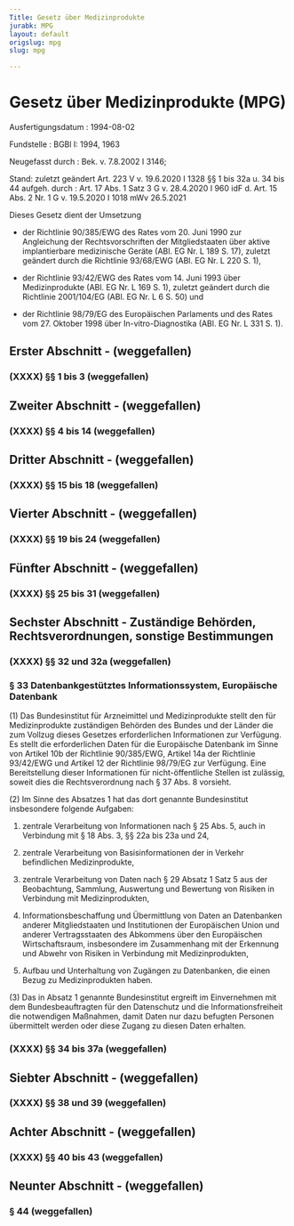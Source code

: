 ```yaml
---
Title: Gesetz über Medizinprodukte
jurabk: MPG
layout: default
origslug: mpg
slug: mpg

---
```


# Gesetz über Medizinprodukte (MPG)

Ausfertigungsdatum
:   1994-08-02

Fundstelle
:   BGBl I: 1994, 1963

Neugefasst durch
:   Bek. v. 7.8.2002 I 3146;

Stand: zuletzt geändert Art. 223 V v. 19.6.2020 I 1328
§§ 1 bis 32a u. 34 bis 44 aufgeh. durch
:   Art. 17 Abs. 1 Satz 3 G v. 28.4.2020 I 960 idF d. Art. 15 Abs. 2 Nr. 1 G v. 19.5.2020 I 1018 mWv 26.5.2021

Dieses Gesetz dient der Umsetzung

-   der Richtlinie 90/385/EWG des Rates vom 20. Juni 1990 zur Angleichung der Rechtsvorschriften der Mitgliedstaaten über aktive implantierbare medizinische Geräte (ABl. EG Nr. L 189 S. 17), zuletzt geändert durch die Richtlinie 93/68/EWG (ABl. EG Nr. L 220 S. 1),


-   der Richtlinie 93/42/EWG des Rates vom 14. Juni 1993 über Medizinprodukte (ABl. EG Nr. L 169 S. 1), zuletzt geändert durch die Richtlinie 2001/104/EG (ABl. EG Nr. L 6 S. 50) und


-   der Richtlinie 98/79/EG des Europäischen Parlaments und des Rates vom 27. Oktober 1998 über In-vitro-Diagnostika (ABl. EG Nr. L 331 S. 1).





## Erster Abschnitt - (weggefallen)



### (XXXX) §§ 1 bis 3 (weggefallen)



## Zweiter Abschnitt - (weggefallen)



### (XXXX) §§ 4 bis 14 (weggefallen)



## Dritter Abschnitt - (weggefallen)



### (XXXX) §§ 15 bis 18 (weggefallen)



## Vierter Abschnitt - (weggefallen)



### (XXXX) §§ 19 bis 24 (weggefallen)



## Fünfter Abschnitt - (weggefallen)



### (XXXX) §§ 25 bis 31 (weggefallen)



## Sechster Abschnitt - Zuständige Behörden, Rechtsverordnungen, sonstige Bestimmungen



### (XXXX) §§ 32 und 32a (weggefallen)



### § 33 Datenbankgestütztes Informationssystem, Europäische Datenbank

(1) Das Bundesinstitut für Arzneimittel und Medizinprodukte stellt den für Medizinprodukte zuständigen Behörden des Bundes und der Länder die zum Vollzug dieses Gesetzes erforderlichen Informationen zur Verfügung. Es stellt die erforderlichen Daten für die Europäische Datenbank im Sinne von Artikel 10b der Richtlinie 90/385/EWG, Artikel 14a der Richtlinie 93/42/EWG und Artikel 12 der Richtlinie 98/79/EG zur Verfügung. Eine Bereitstellung dieser Informationen für nicht-öffentliche Stellen ist zulässig, soweit dies die Rechtsverordnung nach § 37 Abs. 8 vorsieht.

(2) Im Sinne des Absatzes 1 hat das dort genannte Bundesinstitut insbesondere folgende Aufgaben:

1.  zentrale Verarbeitung von Informationen nach § 25 Abs. 5, auch in Verbindung mit § 18 Abs. 3, §§ 22a bis 23a und 24,


2.  zentrale Verarbeitung von Basisinformationen der in Verkehr befindlichen Medizinprodukte,


3.  zentrale Verarbeitung von Daten nach § 29 Absatz 1 Satz 5 aus der Beobachtung, Sammlung, Auswertung und Bewertung von Risiken in Verbindung mit Medizinprodukten,


4.  Informationsbeschaffung und Übermittlung von Daten an Datenbanken anderer Mitgliedstaaten und Institutionen der Europäischen Union und anderer Vertragsstaaten des Abkommens über den Europäischen Wirtschaftsraum, insbesondere im Zusammenhang mit der Erkennung und Abwehr von Risiken in Verbindung mit Medizinprodukten,


5.  Aufbau und Unterhaltung von Zugängen zu Datenbanken, die einen Bezug zu Medizinprodukten haben.




(3) Das in Absatz 1 genannte Bundesinstitut ergreift im Einvernehmen mit dem Bundesbeauftragten für den Datenschutz und die Informationsfreiheit die notwendigen Maßnahmen, damit Daten nur dazu befugten Personen übermittelt werden oder diese Zugang zu diesen Daten erhalten.


### (XXXX) §§ 34 bis 37a (weggefallen)



## Siebter Abschnitt - (weggefallen)



### (XXXX) §§ 38 und 39 (weggefallen)



## Achter Abschnitt - (weggefallen)



### (XXXX) §§ 40 bis 43 (weggefallen)



## Neunter Abschnitt - (weggefallen)



### § 44 (weggefallen)


